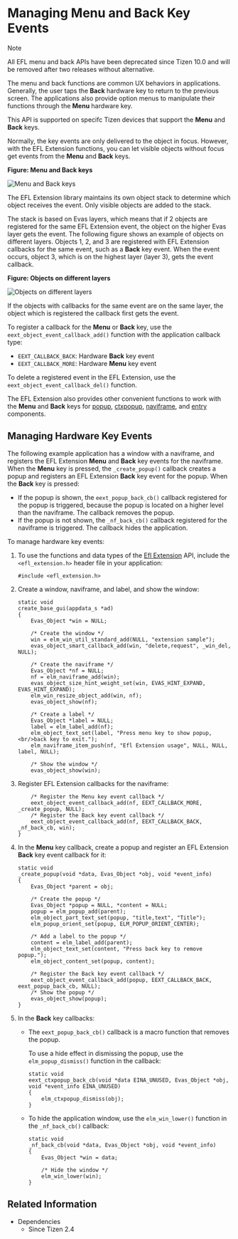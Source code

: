 # Managing Menu and Back Key Events

>[!NOTE]
>All EFL menu and back APIs have been deprecated since Tizen 10.0 and will be removed after two releases without alternative.
>
The menu and back functions are common UX behaviors in applications. Generally, the user taps the **Back** hardware key to return to the previous screen. The applications also provide option menus to manipulate their functions through the **Menu** hardware key.

This API is supported on specifc Tizen devices that support the **Menu** and **Back** keys.

Normally, the key events are only delivered to the object in focus. However, with the EFL Extension functions, you can let visible objects without focus get events from the **Menu** and **Back** keys.

**Figure: Menu and Back keys**

![Menu and Back keys](./media/efl_phone.png)

The EFL Extension library maintains its own object stack to determine which object receives the event. Only visible objects are added to the stack.

The stack is based on Evas layers, which means that if 2 objects are registered for the same EFL Extension event, the object on the higher Evas layer gets the event. The following figure shows an example of objects on different layers. Objects 1, 2, and 3 are registered with EFL Extension callbacks for the same event, such as a **Back** key event. When the event occurs, object 3, which is on the highest layer (layer 3), gets the event callback.

**Figure: Objects on different layers**

![Objects on different layers](./media/efl_layers.png)

If the objects with callbacks for the same event are on the same layer, the object which is registered the callback first gets the event.

To register a callback for the **Menu** or **Back** key, use the `eext_object_event_callback_add()` function with the application callback type:

- `EEXT_CALLBACK_BACK`: Hardware **Back** key event
- `EEXT_CALLBACK_MORE`: Hardware **Menu** key event

To delete a registered event in the EFL Extension, use the `eext_object_event_callback_del()` function.

The EFL Extension also provides other convenient functions to work with the **Menu** and **Back** keys for [popup](./mobile/component-popup.md), [ctxpopup](./mobile/component-ctxpopup.md), [naviframe](./container-naviframe.md), and [entry](./mobile/component-entry.md) components.

## Managing Hardware Key Events

The following example application has a window with a naviframe, and registers the EFL Extension **Menu** and **Back** key events for the naviframe. When the **Menu** key is pressed, the `_create_popup()` callback creates a popup and registers an EFL Extension **Back** key event for the popup. When the **Back** key is pressed:

- If the popup is shown, the `eext_popup_back_cb()` callback registered for the popup is triggered, because the popup is located on a higher level than the naviframe. The callback removes the popup.
- If the popup is not shown, the `_nf_back_cb()` callback registered for the naviframe is triggered. The callback hides the application.

To manage hardware key events:

1. To use the functions and data types of the [Efl Extension](../../../api/common/latest/group__CAPI__EFL__EXTENSION__MODULE.html) API, include the `<efl_extension.h>` header file in your application:

   ```
   #include <efl_extension.h>
   ```

2. Create a window, naviframe, and label, and show the window:

   ```
   static void
   create_base_gui(appdata_s *ad)
   {
       Evas_Object *win = NULL;

       /* Create the window */
       win = elm_win_util_standard_add(NULL, "extension sample");
       evas_object_smart_callback_add(win, "delete,request", _win_del, NULL);

       /* Create the naviframe */
       Evas_Object *nf = NULL;
       nf = elm_naviframe_add(win);
       evas_object_size_hint_weight_set(win, EVAS_HINT_EXPAND, EVAS_HINT_EXPAND);
       elm_win_resize_object_add(win, nf);
       evas_object_show(nf);

       /* Create a label */
       Evas_Object *label = NULL;
       label = elm_label_add(nf);
       elm_object_text_set(label, "Press menu key to show popup,<br/>back key to exit.");
       elm_naviframe_item_push(nf, "Efl Extension usage", NULL, NULL, label, NULL);

       /* Show the window */
       evas_object_show(win);
   ```

3. Register EFL Extension callbacks for the naviframe:

   ```
       /* Register the Menu key event callback */
       eext_object_event_callback_add(nf, EEXT_CALLBACK_MORE, _create_popup, NULL);
       /* Register the Back key event callback */
       eext_object_event_callback_add(nf, EEXT_CALLBACK_BACK, _nf_back_cb, win);
   }
   ```

4. In the **Menu** key callback, create a popup and register an EFL Extension **Back** key event callback for it:

   ```
   static void
   _create_popup(void *data, Evas_Object *obj, void *event_info)
   {
       Evas_Object *parent = obj;

       /* Create the popup */
       Evas_Object *popup = NULL, *content = NULL;
       popup = elm_popup_add(parent);
       elm_object_part_text_set(popup, "title,text", "Title");
       elm_popup_orient_set(popup, ELM_POPUP_ORIENT_CENTER);

       /* Add a label to the popup */
       content = elm_label_add(parent);
       elm_object_text_set(content, "Press back key to remove popup.");
       elm_object_content_set(popup, content);

       /* Register the Back key event callback */
       eext_object_event_callback_add(popup, EEXT_CALLBACK_BACK, eext_popup_back_cb, NULL);
       /* Show the popup */
       evas_object_show(popup);
   }
   ```

5. In the **Back** key callbacks:

   - The `eext_popup_back_cb()` callback is a macro function that removes the popup.

     To use a hide effect in dismissing the popup, use the `elm_popup_dismiss()` function in the callback:

     ```
     static void
     eext_ctxpopup_back_cb(void *data EINA_UNUSED, Evas_Object *obj, void *event_info EINA_UNUSED)
     {
         elm_ctxpopup_dismiss(obj);
     }
     ```

   - To hide the application window, use the `elm_win_lower()` function in the `_nf_back_cb()` callback:

     ```
     static void
     _nf_back_cb(void *data, Evas_Object *obj, void *event_info)
     {
         Evas_Object *win = data;

         /* Hide the window */
         elm_win_lower(win);
     }
     ```

## Related Information
- Dependencies
    - Since Tizen 2.4
